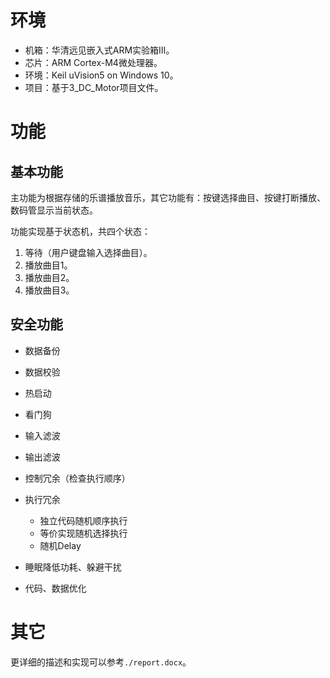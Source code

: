 # 环境
- 机箱：华清远见嵌入式ARM实验箱Ⅲ。
- 芯片：ARM Cortex-M4微处理器。
- 环境：Keil uVision5 on Windows 10。
- 项目：基于3_DC_Motor项目文件。

# 功能

## 基本功能
主功能为根据存储的乐谱播放音乐，其它功能有：按键选择曲目、按键打断播放、数码管显示当前状态。

功能实现基于状态机，共四个状态：
1.	等待（用户键盘输入选择曲目）。
2.	播放曲目1。
3.	播放曲目2。
4.	播放曲目3。


## 安全功能
- 数据备份
- 数据校验

- 热启动
- 看门狗

- 输入滤波
- 输出滤波

- 控制冗余（检查执行顺序）
- 执行冗余
  - 独立代码随机顺序执行
  - 等价实现随机选择执行
  - 随机Delay

- 睡眠降低功耗、躲避干扰
- 代码、数据优化

# 其它

更详细的描述和实现可以参考`./report.docx`。